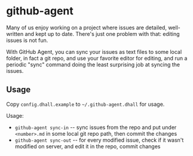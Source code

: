# github-agent

Many of us enjoy working on a project where issues are detailed,
well-written and kept up to date. There's just one problem with that:
editing issues is not fun.

With GitHub Agent, you can sync your issues as text files to some
local folder, in fact a git repo, and use your favorite editor for
editing, and run a periodic "sync" command doing the least surprising
job at syncing the issues.

## Usage

Copy `config.dhall.example` to `~/.github-agent.dhall` for usage.

Usage:

- `github-agent sync-in` -- sync issues from the repo and put under
  `<number>.md` in some local git repo path, then commit the changes
- `github-agent sync-out` -- for every modified issue, check if it
  wasn't modified on server, and edit it in the repo, commit changes
